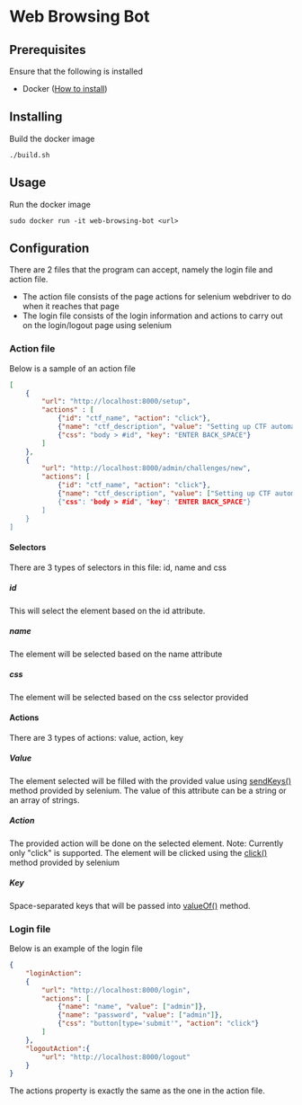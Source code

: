 # Web Browsing Bot

## Prerequisites
Ensure that the following is installed
* Docker ([How to install](https://docs.docker.com/install/ "https://docs.docker.com/install/"))

## Installing
Build the docker image
```console
./build.sh
```

## Usage
Run the docker image
```console
sudo docker run -it web-browsing-bot <url>
```

## Configuration
There are 2 files that the program can accept, namely the login file and action file.
* The action file consists of the page actions for selenium webdriver to do when it reaches that page
* The login file consists of the login information and actions to carry out on the login/logout page using selenium

### Action file
Below is a sample of an action file
```json
[
    {
        "url": "http://localhost:8000/setup",
        "actions" : [
            {"id": "ctf_name", "action": "click"},
            {"name": "ctf_description", "value": "Setting up CTF automatically"},
            {"css": "body > #id", "key": "ENTER BACK_SPACE"}
        ]
    },
    {
        "url": "http://localhost:8000/admin/challenges/new",
        "actions": [
            {"id": "ctf_name", "action": "click"},
            {"name": "ctf_description", "value": ["Setting up CTF automatically", "Text #2]},
            {"css": "body > #id", "key": "ENTER BACK_SPACE"}
        ]
    }
]
```
#### Selectors
There are 3 types of selectors in this file: id, name and css
##### id
This will select the element based on the id attribute.

##### name
The element will be selected based on the name attribute

##### css
The element will be selected based on the css selector provided

#### Actions
There are 3 types of actions: value, action, key
##### Value
The element selected will be filled with the provided value using [sendKeys()](https://selenium.dev/selenium/docs/api/java/org/openqa/selenium/WebElement.html#sendKeys-java.lang.CharSequence...- "sendKeys() documentation") method provided by selenium. The value of this attribute can be a string or an array of strings.

##### Action
The provided action will be done on the selected element.
Note: Currently only "click" is supported. The element will be clicked using the [click()](https://selenium.dev/selenium/docs/api/java/org/openqa/selenium/WebElement.html#click-- "click() documentation" ) method provided by selenium

##### Key
Space-separated keys that will be passed into [valueOf()](https://selenium.dev/selenium/docs/api/java/org/openqa/selenium/Keys.html#valueOf-java.lang.String-) method.

### Login file
Below is an example of the login file
```json
{
    "loginAction": 
    {
        "url": "http://localhost:8000/login",
        "actions": [
            {"name": "name", "value": ["admin"]},
            {"name": "password", "value": ["admin"]},
            {"css": "button[type='submit'", "action": "click"}
        ]
    },
    "logoutAction":{
        "url": "http://localhost:8000/logout"
    }
}
```
The actions property is exactly the same as the one in the action file. 
